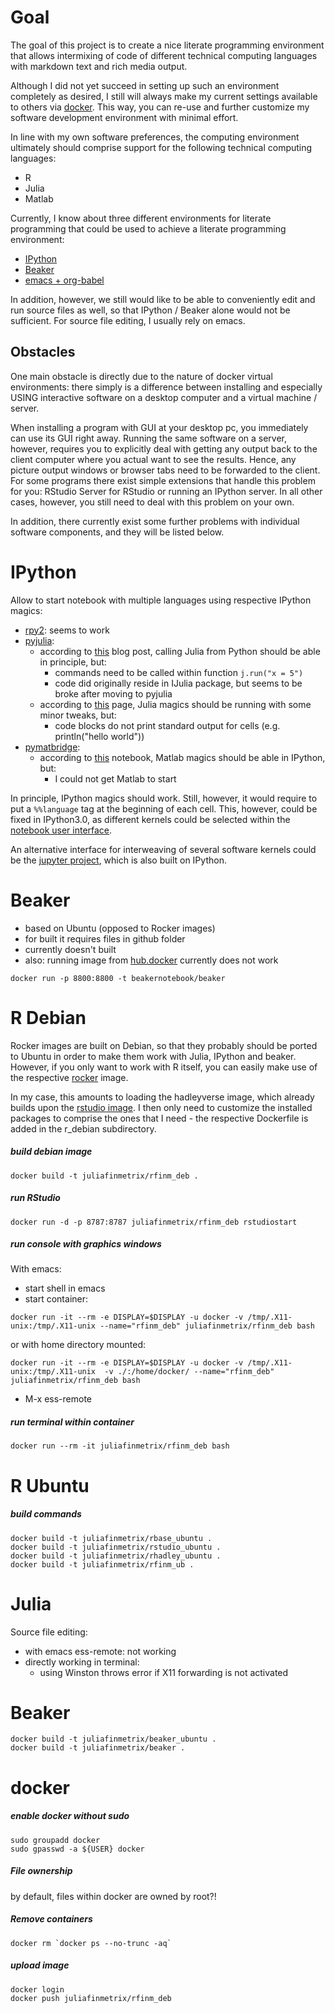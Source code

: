Goal
====

The goal of this project is to create a nice literate programming
environment that allows intermixing of code of different technical
computing languages with markdown text and rich media output.

Although I did not yet succeed in setting up such an environment
completely as desired, I still will always make my current settings
available to others via [docker](www.docker.com). This way, you can
re-use and further customize my software development environment with
minimal effort.

In line with my own software preferences, the computing environment
ultimately should comprise support for the following technical
computing languages:
- R
- Julia
- Matlab

Currently, I know about three different environments for literate
programming that could be used to achieve a literate programming
environment: 
- [IPython](http://ipython.org/)
- [Beaker](http://beakernotebook.com/)
- [emacs + org-babel](http://orgmode.org/worg/org-contrib/babel/) 

In addition, however, we still would like to be able to conveniently
edit and run source files as well, so that IPython / Beaker alone
would not be sufficient. For source file editing, I usually rely on
emacs.

Obstacles
---------

One main obstacle is directly due to the nature of docker virtual
environments: there simply is a difference between installing and
especially USING interactive software on a desktop computer and a
virtual machine / server.

When installing a program with GUI at your desktop pc, you immediately
can use its GUI right away. Running the same software on a server,
however, requires you to explicitly deal with getting any output back
to the client computer where you actual want to see the results.
Hence, any picture output windows or browser tabs need to be forwarded
to the client. For some programs there exist simple extensions that
handle this problem for you: RStudio Server for RStudio or running an
IPython server. In all other cases, however, you still need to deal
with this problem on your own.

In addition, there currently exist some further problems with
individual software components, and they will be listed below. 

IPython
=======

Allow to start notebook with multiple languages using respective
IPython magics:
- [rpy2](http://rpy.sourceforge.net/): seems to work
- [pyjulia](https://github.com/JuliaLang/pyjulia):
  - according to
    [this](http://blog.leahhanson.us/julia-calling-python-calling-julia.html)
    blog post, calling Julia from Python should be able in principle, but:
    - commands need to be called within function `j.run("x = 5")`
    - code did originally reside in IJulia package, but seems to be
      broke after moving to pyjulia
  - according to
    [this](http://stackoverflow.com/questions/24091373/best-way-to-run-julia-code-in-an-ipython-notebook-or-python-code-in-an-ijulia-n)
    page, Julia magics should be running with some minor tweaks, but:
    - code blocks do not print standard output for cells
      (e.g. println("hello world"))
- [pymatbridge](http://arokem.github.io/python-matlab-bridge/):
  - according to
    [this](http://nbviewer.ipython.org/gist/anonymous/8940322)
    notebook, Matlab magics should be able in IPython, but:
    - I could not get Matlab to start

In principle, IPython magics should work. Still, however, it would
require to put a `%%language` tag at the beginning of each cell. This,
however, could be fixed in IPython3.0, as different kernels could be
selected within the [notebook user
interface](http://ipython.org/ipython-doc/dev/whatsnew/development.html). 

An alternative interface for interweaving of several software kernels
could be the [jupyter project](http://jupyter.org/), which is also
built on IPython.

Beaker
======

- based on Ubuntu (opposed to Rocker images)
- for built it requires files in github folder
- currently doesn't built
- also: running image from
  [hub.docker](https://registry.hub.docker.com/u/beakernotebook/beaker/)
  currently does not work 

````
docker run -p 8800:8800 -t beakernotebook/beaker
````

R Debian
========

Rocker images are built on Debian, so that they probably should be
ported to Ubuntu in order to make them work with Julia, IPython and
beaker. However, if you only want to work with R itself, you can
easily make use of the respective
[rocker](https://github.com/rocker-org/rocker/wiki) image. 

In my case, this amounts to loading the hadleyverse image, which
already builds upon the [rstudio
image](https://github.com/rocker-org/hadleyverse/blob/master/Dockerfile).
I then only need to customize the installed packages to comprise the
ones that I need - the respective Dockerfile is added in the r_debian
subdirectory. 

##### build debian image


````
docker build -t juliafinmetrix/rfinm_deb .
````

##### run RStudio

````
docker run -d -p 8787:8787 juliafinmetrix/rfinm_deb rstudiostart
````

##### run console with graphics windows

With emacs:
- start shell in emacs
- start container:
````
docker run -it --rm -e DISPLAY=$DISPLAY -u docker -v /tmp/.X11-unix:/tmp/.X11-unix --name="rfinm_deb" juliafinmetrix/rfinm_deb bash
````
or with home directory mounted:
````
docker run -it --rm -e DISPLAY=$DISPLAY -u docker -v /tmp/.X11-unix:/tmp/.X11-unix  -v ./:/home/docker/ --name="rfinm_deb" juliafinmetrix/rfinm_deb bash
````
- M-x ess-remote


##### run terminal within container

````
docker run --rm -it juliafinmetrix/rfinm_deb bash
````

R Ubuntu 
=============

##### build commands

````
docker build -t juliafinmetrix/rbase_ubuntu .
docker build -t juliafinmetrix/rstudio_ubuntu .
docker build -t juliafinmetrix/rhadley_ubuntu .
docker build -t juliafinmetrix/rfinm_ub .
````

Julia
=====

Source file editing:
- with emacs ess-remote: not working
- directly working in terminal: 
  - using Winston throws error if X11 forwarding is not activated

Beaker
======
````
docker build -t juliafinmetrix/beaker_ubuntu .
docker build -t juliafinmetrix/beaker .
````


docker
======

##### enable docker without sudo
````
sudo groupadd docker
sudo gpasswd -a ${USER} docker
````

##### File ownership
by default, files within docker are owned by root?!

##### Remove containers
````
docker rm `docker ps --no-trunc -aq`
````

##### upload image
````
docker login
docker push juliafinmetrix/rfinm_deb
````


